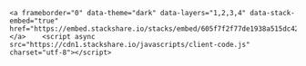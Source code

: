     <a frameborder="0" data-theme="dark" data-layers="1,2,3,4" data-stack-embed="true" href="https://embed.stackshare.io/stacks/embed/605f7f2f77de1938a515dc42a6f3a7"/></a>    <script async src="https://cdn1.stackshare.io/javascripts/client-code.js" charset="utf-8"></script>
